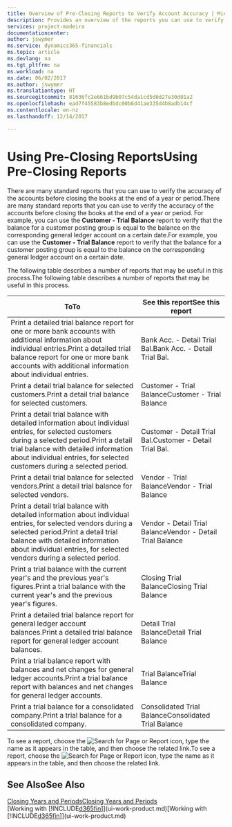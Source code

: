 ```yaml
---
title: Overview of Pre-Closing Reports to Verify Account Accuracy | Microsoft Docs
description: Provides an overview of the reports you can use to verify the accuracy of accounts before closing the books at the end of a year or period.
services: project-madeira
documentationcenter: 
author: jswymer
ms.service: dynamics365-financials
ms.topic: article
ms.devlang: na
ms.tgt_pltfrm: na
ms.workload: na
ms.date: 06/02/2017
ms.author: jswymer
ms.translationtype: HT
ms.sourcegitcommit: 81636fc2e661bd9b07c54da1cd5d0d27e30d01a2
ms.openlocfilehash: ead7f45583b8edbdc00b6d41ae335d4b8adb14cf
ms.contentlocale: en-nz
ms.lasthandoff: 12/14/2017

---
```

# <a name="using-pre-closing-reports"></a><span data-ttu-id="c623c-103">Using Pre-Closing Reports</span><span class="sxs-lookup"><span data-stu-id="c623c-103">Using Pre-Closing Reports</span></span>
<span data-ttu-id="c623c-104">There are many standard reports that you can use to verify the accuracy of the accounts before closing the books at the end of a year or period.</span><span class="sxs-lookup"><span data-stu-id="c623c-104">There are many standard reports that you can use to verify the accuracy of the accounts before closing the books at the end of a year or period.</span></span> <span data-ttu-id="c623c-105">For example, you can use the **Customer - Trial Balance** report to verify that the balance for a customer posting group is equal to the balance on the corresponding general ledger account on a certain date.</span><span class="sxs-lookup"><span data-stu-id="c623c-105">For example, you can use the **Customer - Trial Balance** report to verify that the balance for a customer posting group is equal to the balance on the corresponding general ledger account on a certain date.</span></span>

<span data-ttu-id="c623c-106">The following table describes a number of reports that may be useful in this process.</span><span class="sxs-lookup"><span data-stu-id="c623c-106">The following table describes a number of reports that may be useful in this process.</span></span>

| <span data-ttu-id="c623c-107">To</span><span class="sxs-lookup"><span data-stu-id="c623c-107">To</span></span> | <span data-ttu-id="c623c-108">See this report</span><span class="sxs-lookup"><span data-stu-id="c623c-108">See this report</span></span> |
| --- | --- |
| <span data-ttu-id="c623c-109">Print a detailed trial balance report for one or more bank accounts with additional information about individual entries.</span><span class="sxs-lookup"><span data-stu-id="c623c-109">Print a detailed trial balance report for one or more bank accounts with additional information about individual entries.</span></span> |<span data-ttu-id="c623c-110">Bank Acc. - Detail Trial Bal.</span><span class="sxs-lookup"><span data-stu-id="c623c-110">Bank Acc. - Detail Trial Bal.</span></span> |
| <span data-ttu-id="c623c-111">Print a detail trial balance for selected customers.</span><span class="sxs-lookup"><span data-stu-id="c623c-111">Print a detail trial balance for selected customers.</span></span> |<span data-ttu-id="c623c-112">Customer - Trial Balance</span><span class="sxs-lookup"><span data-stu-id="c623c-112">Customer - Trial Balance</span></span> |
| <span data-ttu-id="c623c-113">Print a detail trial balance with detailed information about individual entries, for selected customers during a selected period.</span><span class="sxs-lookup"><span data-stu-id="c623c-113">Print a detail trial balance with detailed information about individual entries, for selected customers during a selected period.</span></span> |<span data-ttu-id="c623c-114">Customer - Detail Trial Bal.</span><span class="sxs-lookup"><span data-stu-id="c623c-114">Customer - Detail Trial Bal.</span></span> |
| <span data-ttu-id="c623c-115">Print a detail trial balance for selected vendors.</span><span class="sxs-lookup"><span data-stu-id="c623c-115">Print a detail trial balance for selected vendors.</span></span> |<span data-ttu-id="c623c-116">Vendor - Trial Balance</span><span class="sxs-lookup"><span data-stu-id="c623c-116">Vendor - Trial Balance</span></span> |
| <span data-ttu-id="c623c-117">Print a detail trial balance with detailed information about individual entries, for selected vendors during a selected period.</span><span class="sxs-lookup"><span data-stu-id="c623c-117">Print a detail trial balance with detailed information about individual entries, for selected vendors during a selected period.</span></span> |<span data-ttu-id="c623c-118">Vendor - Detail Trial Balance</span><span class="sxs-lookup"><span data-stu-id="c623c-118">Vendor - Detail Trial Balance</span></span> |
| <span data-ttu-id="c623c-119">Print a trial balance with the current year's and the previous year's figures.</span><span class="sxs-lookup"><span data-stu-id="c623c-119">Print a trial balance with the current year's and the previous year's figures.</span></span> |<span data-ttu-id="c623c-120">Closing Trial Balance</span><span class="sxs-lookup"><span data-stu-id="c623c-120">Closing Trial Balance</span></span> |
| <span data-ttu-id="c623c-121">Print a detailed trial balance report for general ledger account balances.</span><span class="sxs-lookup"><span data-stu-id="c623c-121">Print a detailed trial balance report for general ledger account balances.</span></span> |<span data-ttu-id="c623c-122">Detail Trial Balance</span><span class="sxs-lookup"><span data-stu-id="c623c-122">Detail Trial Balance</span></span> |
| <span data-ttu-id="c623c-123">Print a trial balance report with balances and net changes for general ledger accounts.</span><span class="sxs-lookup"><span data-stu-id="c623c-123">Print a trial balance report with balances and net changes for general ledger accounts.</span></span> |<span data-ttu-id="c623c-124">Trial Balance</span><span class="sxs-lookup"><span data-stu-id="c623c-124">Trial Balance</span></span> |
| <span data-ttu-id="c623c-125">Print a trial balance for a consolidated company.</span><span class="sxs-lookup"><span data-stu-id="c623c-125">Print a trial balance for a consolidated company.</span></span> |<span data-ttu-id="c623c-126">Consolidated Trial Balance</span><span class="sxs-lookup"><span data-stu-id="c623c-126">Consolidated Trial Balance</span></span> |

<span data-ttu-id="c623c-127">To see a report, choose the ![Search for Page or Report](media/ui-search/search_small.png "Search for Page or Report icon") icon, type the name as it appears in the table, and then choose the related link.</span><span class="sxs-lookup"><span data-stu-id="c623c-127">To see a report, choose the ![Search for Page or Report](media/ui-search/search_small.png "Search for Page or Report icon") icon, type the name as it appears in the table, and then choose the related link.</span></span>

## <a name="see-also"></a><span data-ttu-id="c623c-128">See Also</span><span class="sxs-lookup"><span data-stu-id="c623c-128">See Also</span></span>
[<span data-ttu-id="c623c-129">Closing Years and Periods</span><span class="sxs-lookup"><span data-stu-id="c623c-129">Closing Years and Periods</span></span>](year-close-years-periods.md)  
<span data-ttu-id="c623c-130">[Working with [!INCLUDE[d365fin](includes/d365fin_md.md)]](ui-work-product.md)</span><span class="sxs-lookup"><span data-stu-id="c623c-130">[Working with [!INCLUDE[d365fin](includes/d365fin_md.md)]](ui-work-product.md)</span></span>


